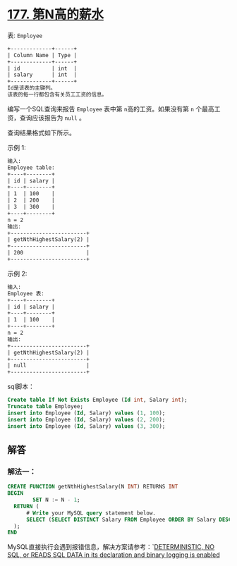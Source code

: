 # [177. 第N高的薪水](https://leetcode-cn.com/problems/nth-highest-salary/)

表: `Employee`

```txt
+-------------+------+
| Column Name | Type |
+-------------+------+
| id          | int  |
| salary      | int  |
+-------------+------+
Id是该表的主键列。
该表的每一行都包含有关员工工资的信息。
```

 

编写一个SQL查询来报告 `Employee` 表中第 `n`高的工资。如果没有第 `n` 个最高工资，查询应该报告为 `null` 。

查询结果格式如下所示。

 

示例 1:

```txt
输入: 
Employee table:
+----+--------+
| id | salary |
+----+--------+
| 1  | 100    |
| 2  | 200    |
| 3  | 300    |
+----+--------+
n = 2
输出: 
+------------------------+
| getNthHighestSalary(2) |
+------------------------+
| 200                    |
+------------------------+
```

示例 2:

```txt
输入: 
Employee 表:
+----+--------+
| id | salary |
+----+--------+
| 1  | 100    |
+----+--------+
n = 2
输出: 
+------------------------+
| getNthHighestSalary(2) |
+------------------------+
| null                   |
+------------------------+
```


sql脚本：

```sql
Create table If Not Exists Employee (Id int, Salary int);
Truncate table Employee;
insert into Employee (Id, Salary) values (1, 100);
insert into Employee (Id, Salary) values (2, 200);
insert into Employee (Id, Salary) values (3, 300);
```
## 解答
### 解法一：
```sql
CREATE FUNCTION getNthHighestSalary(N INT) RETURNS INT
BEGIN
		SET N := N - 1;
  RETURN (
      # Write your MySQL query statement below.
      SELECT (SELECT DISTINCT Salary FROM Employee ORDER BY Salary DESC LIMIT N, 1)
  );
END
```

MySQL直接执行会遇到报错信息，解决方案请参考：`[DETERMINISTIC, NO SQL, or READS SQL DATA in its declaration and binary logging is enabled](https://stackoverflow.com/questions/26015160/deterministic-no-sql-or-reads-sql-data-in-its-declaration-and-binary-logging-i)

